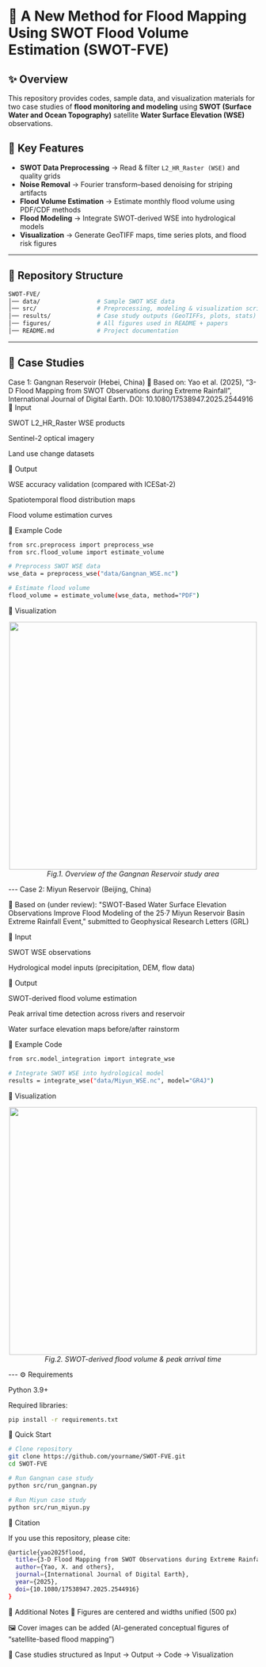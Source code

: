 # 🌊 A New Method for Flood Mapping Using SWOT Flood Volume Estimation (SWOT-FVE)

## ✨ Overview
This repository provides codes, sample data, and visualization materials for two case studies of **flood monitoring and modeling** using **SWOT (Surface Water and Ocean Topography)** satellite **Water Surface Elevation (WSE)** observations.

## 🔑 Key Features
- **SWOT Data Preprocessing** → Read & filter `L2_HR_Raster (WSE)` and quality grids  
- **Noise Removal** → Fourier transform–based denoising for striping artifacts  
- **Flood Volume Estimation** → Estimate monthly flood volume using PDF/CDF methods  
- **Flood Modeling** → Integrate SWOT-derived WSE into hydrological models  
- **Visualization** → Generate GeoTIFF maps, time series plots, and flood risk figures  

---

## 📂 Repository Structure
```bash
SWOT-FVE/
│── data/                # Sample SWOT WSE data
│── src/                 # Preprocessing, modeling & visualization scripts
│── results/             # Case study outputs (GeoTIFFs, plots, stats)
│── figures/             # All figures used in README + papers
│── README.md            # Project documentation
```
---
## 📘 Case Studies
Case 1: Gangnan Reservoir (Hebei, China)
📄 Based on:
Yao et al. (2025), “3-D Flood Mapping from SWOT Observations during Extreme Rainfall”, International Journal of Digital Earth.
DOI: 10.1080/17538947.2025.2544916
🔹 Input

SWOT L2_HR_Raster WSE products

Sentinel-2 optical imagery

Land use change datasets

🔹 Output

WSE accuracy validation (compared with ICESat-2)

Spatiotemporal flood distribution maps

Flood volume estimation curves

🔹 Example Code
```bash
from src.preprocess import preprocess_wse
from src.flood_volume import estimate_volume

# Preprocess SWOT WSE data
wse_data = preprocess_wse("data/Gangnan_WSE.nc")

# Estimate flood volume
flood_volume = estimate_volume(wse_data, method="PDF")
```

🔹 Visualization
<p align="center"> <img src="figures/gangnan_overview.png" width="500"/> <br> <em>Fig.1. Overview of the Gangnan Reservoir study area</em> </p>
---
Case 2: Miyun Reservoir (Beijing, China)

📄 Based on (under review):
"SWOT-Based Water Surface Elevation Observations Improve Flood Modeling of the 25·7 Miyun Reservoir Basin Extreme Rainfall Event," submitted to Geophysical Research Letters (GRL)

🔹 Input

SWOT WSE observations

Hydrological model inputs (precipitation, DEM, flow data)

🔹 Output

SWOT-derived flood volume estimation

Peak arrival time detection across rivers and reservoir

Water surface elevation maps before/after rainstorm

🔹 Example Code
```bash
from src.model_integration import integrate_wse

# Integrate SWOT WSE into hydrological model
results = integrate_wse("data/Miyun_WSE.nc", model="GR4J")
```
🔹 Visualization
<p align="center"> <img src="figures/miyun_results.png" width="500"/> <br> <em>Fig.2. SWOT-derived flood volume & peak arrival time</em> </p>
---
⚙️ Requirements

Python 3.9+

Required libraries:
```bash
pip install -r requirements.txt
```
🚀 Quick Start
```bash
# Clone repository
git clone https://github.com/yourname/SWOT-FVE.git
cd SWOT-FVE

# Run Gangnan case study
python src/run_gangnan.py

# Run Miyun case study
python src/run_miyun.py
```
📖 Citation

If you use this repository, please cite:
```bash
@article{yao2025flood,
  title={3-D Flood Mapping from SWOT Observations during Extreme Rainfall: A Case Study of Gangnan Reservoir},
  author={Yao, X. and others},
  journal={International Journal of Digital Earth},
  year={2025},
  doi={10.1080/17538947.2025.2544916}
}

```
🎨 Additional Notes
📌 Figures are centered and widths unified (500 px)

🖼️ Cover images can be added (AI-generated conceptual figures of “satellite-based flood mapping”)

🧩 Case studies structured as Input → Output → Code → Visualization
